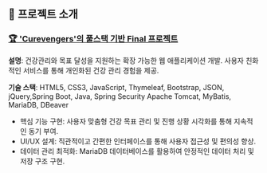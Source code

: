 ## 📌 프로젝트 소개

### [🏆 'Curevengers'의 풀스택 기반 Final 프로젝트](https://github.com/dlgusrjs940701/Petit_cure)
**설명**: 건강관리와 목표 달성을 지원하는 확장 가능한 웹 애플리케이션 개발. 사용자 친화적인 서비스를 통해 개인화된 건강 관리 경험을 제공.

**기술 스택**: HTML5, CSS3, JavaScript, Thymeleaf, Bootstrap, JSON, jQuery,Spring Boot, Java, Spring Security
Apache Tomcat, MyBatis, MariaDB, DBeaver
- 핵심 기능 구현: 사용자 맞춤형 건강 목표 관리 및 진행 상황 시각화를 통해 지속적인 동기 부여.  
- UI/UX 설계: 직관적이고 간편한 인터페이스를 통해 사용자 접근성 및 편의성 향상.
- 데이터 관리 최적화: MariaDB 데이터베이스를 활용하여 안정적인 데이터 처리 및 저장 구조 구현.
